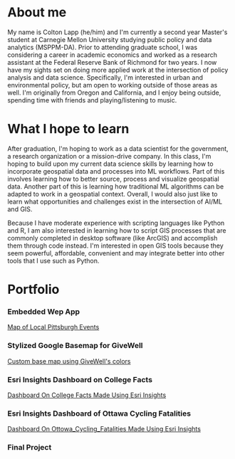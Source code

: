 # About me 

My name is Colton Lapp (he/him) and I'm currently a second year Master's student at Carnegie Mellon University studying public policy and data analytics (MSPPM-DA). Prior to attending graduate school, I was considering a career in academic economics and worked as a research assistant at the Federal Reserve Bank of Richmond for two years. I now have my sights set on doing more applied work at the intersection of policy analysis and data science. Specifically, I'm interested in urban and environmental policy, but am open to working outside of those areas as well. I'm originally from Oregon and California, and I enjoy being outside, spending time with friends and playing/listening to music. 


# What I hope to learn 

After graduation, I'm hoping to work as a data scientist for the government, a research organization or a mission-drive company. In this class, I'm hoping to build upon my current data science skills by learning how to incorporate geospatial data and processes into ML workflows. Part of this involves learning how to better source, process and visualize geospatial data. Another part of this is learning how traditional ML algorithms can be adapted to work in a geospatial context. Overall, I would also just like to learn what opportunities and challenges exist in the intersection of AI/ML and GIS. 

Because I have moderate experience with scripting languages like Python and R, I am also interested in learning how to script GIS processes that are commonly completed in desktop software (like ArcGIS) and accomplish them through code instead. I'm interested in open GIS tools because they seem powerful, affordable, convenient and may integrate better into other tools that I use such as Python.

# Portfolio

### Embedded Wep App
[Map of Local Pittsburgh Events](/beermap.md)

### Stylized Google Basemap for GiveWell
[Custom base map using GiveWell's colors](/givewell_google_basemap.md)

### Esri Insights Dashboard on College Facts
[Dashboard On College Facts Made Using Esri Insights](/insights_dashboard.md) 

### Esri Insights Dashboard of Ottawa Cycling Fatalities
[Dashboard On Ottowa_Cycling_Fatalities Made Using Esri Insights](/Ottowa_Cycling_Fatalities.md) 

### Final Project
